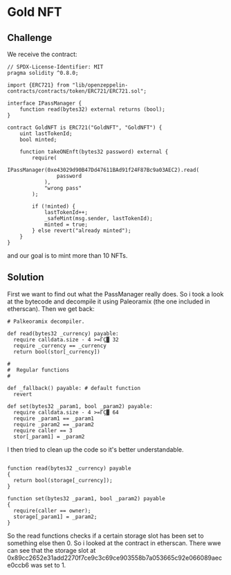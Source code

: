 # Gold NFT

## Challenge

We receive the contract:

```
// SPDX-License-Identifier: MIT
pragma solidity ^0.8.0;

import {ERC721} from "lib/openzeppelin-contracts/contracts/token/ERC721/ERC721.sol";

interface IPassManager {
    function read(bytes32) external returns (bool);
}

contract GoldNFT is ERC721("GoldNFT", "GoldNFT") {
    uint lastTokenId;
    bool minted;

    function takeONEnft(bytes32 password) external {
        require(
            IPassManager(0xe43029d90B47Dd47611BAd91f24F87Bc9a03AEC2).read(
                password
            ),
            "wrong pass"
        );

        if (!minted) {
            lastTokenId++;
            _safeMint(msg.sender, lastTokenId);
            minted = true;
        } else revert("already minted");
    }
}
```

and our goal is to mint more than 10 NFTs.

## Solution

First we want to find out what the PassManager really does. So i took a look at the bytecode and decompile it using Paleoramix (the one included in etherscan). Then we get back:

```
# Palkeoramix decompiler. 

def read(bytes32 _currency) payable: 
  require calldata.size - 4 >=ΓÇ▓ 32
  require _currency == _currency
  return bool(stor[_currency])

#
#  Regular functions
#

def _fallback() payable: # default function
  revert

def set(bytes32 _param1, bool _param2) payable: 
  require calldata.size - 4 >=ΓÇ▓ 64
  require _param1 == _param1
  require _param2 == _param2
  require caller == 3
  stor[_param1] = _param2
```

I then tried to clean up the code so it's better understandable.

```

function read(bytes32 _currency) payable
{
  return bool(storage[_currency]);
}
  
function set(bytes32 _param1, bool _param2) payable
{
  require(caller == owner);
  storage[_param1] = _param2;
}
```

So the read functions checks if a certain storage slot has been set to something else then 0. So i looked at the contract in etherscan. There wwe can see that the storage slot at 0x89cc2652e31add2270f7ce9c3c69ce903558b7a053665c92e066089aece0ccb6 was set to 1. 